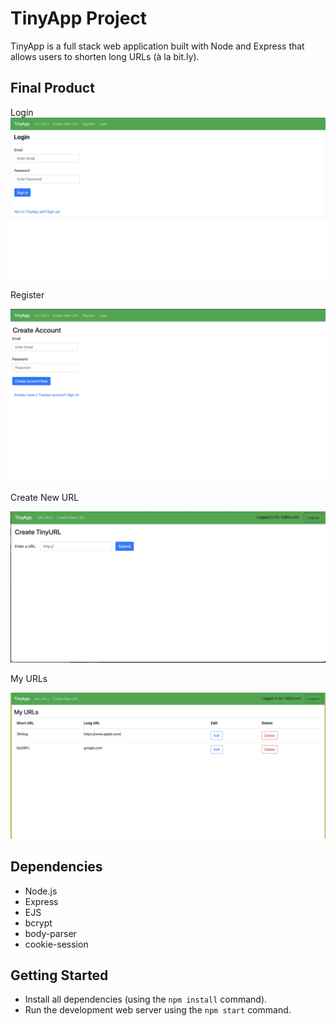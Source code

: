 # TinyApp Project

TinyApp is a full stack web application built with Node and Express that allows users to shorten long URLs (à la bit.ly).

## Final Product

Login
!["Login"](https://github.com/gloryandgoore/tinyapp/blob/master/docs/Login%20page%20-%20TinyApp.png)

Register

!["Register"](https://github.com/gloryandgoore/tinyapp/blob/master/docs/Register%20-%20TinyApp.png)

Create New URL

!["Create New URLs"](https://github.com/gloryandgoore/tinyapp/blob/master/docs/Create%20URLs%20-%20TinyApp.png)

My URLs

!["My Urls"](https://github.com/gloryandgoore/tinyapp/blob/master/docs/My%20URLs%20-%20TinyApp.png)



## Dependencies

- Node.js
- Express
- EJS
- bcrypt
- body-parser
- cookie-session

## Getting Started

- Install all dependencies (using the `npm install` command).
- Run the development web server using the `npm start` command.
